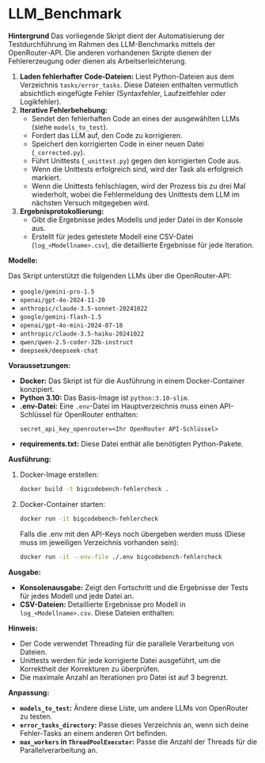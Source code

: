 # LLM_Benchmark

**Hintergrund**
Das vorliegende Skript dient der Automatisierung der Testdurchführung im Rahmen des LLM-Benchmarks mittels der OpenRouter-API. Die anderen vorhandenen Skripte dienen der Fehlererzeugung oder dienen als Arbeitserleichterung. 

1.  **Laden fehlerhafter Code-Dateien:** Liest Python-Dateien aus dem Verzeichnis `tasks/error_tasks`. Diese Dateien enthalten vermutlich absichtlich eingefügte Fehler (Syntaxfehler, Laufzeitfehler oder Logikfehler).
2.  **Iterative Fehlerbehebung:**
    *   Sendet den fehlerhaften Code an eines der ausgewählten LLMs (siehe `models_to_test`).
    *   Fordert das LLM auf, den Code zu korrigieren.
    *   Speichert den korrigierten Code in einer neuen Datei (`_corrected.py`).
    *   Führt Unittests (`_unittest.py`) gegen den korrigierten Code aus.
    *   Wenn die Unittests erfolgreich sind, wird der Task als erfolgreich markiert.
    *   Wenn die Unittests fehlschlagen, wird der Prozess bis zu drei Mal wiederholt, wobei die Fehlermeldung des Unittests dem LLM im nächsten Versuch mitgegeben wird.
3.  **Ergebnisprotokollierung:**
    *   Gibt die Ergebnisse jedes Modells und jeder Datei in der Konsole aus.
    *   Erstellt für jedes getestete Modell eine CSV-Datei (`log_<Modellname>.csv`), die detaillierte Ergebnisse für jede Iteration.

**Modelle:**

Das Skript unterstützt die folgenden LLMs über die OpenRouter-API:

*   `google/gemini-pro-1.5`
*   `openai/gpt-4o-2024-11-20`
*   `anthropic/claude-3.5-sonnet-20241022`
*   `google/gemini-flash-1.5`
*   `openai/gpt-4o-mini-2024-07-18`
*   `anthropic/claude-3.5-haiku-20241022`
*   `qwen/qwen-2.5-coder-32b-instruct`
*   `deepseek/deepseek-chat`

**Voraussetzungen:**

*   **Docker:** Das Skript ist für die Ausführung in einem Docker-Container konzipiert.
*   **Python 3.10:** Das Basis-Image ist `python:3.10-slim`.
*   **.env-Datei:** Eine `.env`-Datei im Hauptverzeichnis muss einen API-Schlüssel für OpenRouter enthalten:
    ```
    secret_api_key_openrouter=<Ihr OpenRouter API-Schlüssel>
    ```
*   **requirements.txt:** Diese Datei enthät alle benötigten Python-Pakete.

**Ausführung:**

1.  Docker-Image erstellen:
    ```bash
    docker build -t bigcodebench-fehlercheck .
    ```
2.  Docker-Container starten:
    ```bash
    docker run -it bigcodebench-fehlercheck
    ```
    Falls die .env mit den API-Keys noch übergeben werden muss (Diese muss im jeweiligen Verzeichnis vorhanden sein):
    ```bash
    docker run -it --env-file ./.env bigcodebench-fehlercheck
    ```
   
**Ausgabe:**

*   **Konsolenausgabe:** Zeigt den Fortschritt und die Ergebnisse der Tests für jedes Modell und jede Datei an.
*   **CSV-Dateien:** Detaillierte Ergebnisse pro Modell in `log_<Modellname>.csv`. Diese Dateien enthalten:

**Hinweis:**

*   Der Code verwendet Threading für die parallele Verarbeitung von Dateien.
*   Unittests werden für jede korrigierte Datei ausgeführt, um die Korrektheit der Korrekturen zu überprüfen.
*   Die maximale Anzahl an Iterationen pro Datei ist auf 3 begrenzt.

**Anpassung:**

*   **`models_to_test`:**  Ändere diese Liste, um andere LLMs von OpenRouter zu testen.
*   **`error_tasks_directory`:** Passe dieses Verzeichnis an, wenn sich deine Fehler-Tasks an einem anderen Ort befinden.
*   **`max_workers` in `ThreadPoolExecutor`:** Passe die Anzahl der Threads für die Parallelverarbeitung an.






